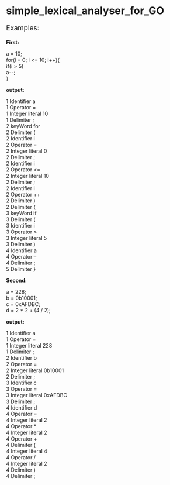 <h1 class="code-line" data-line-start=0 data-line-end=1 ><a id="simple_lexical_analyser_for_GO_0"></a>simple_lexical_analyser_for_GO</h1>
<p class="has-line-data" data-line-start="2" data-line-end="3" style="font-size: 14pt">Examples:</p>
<p class="has-line-data" data-line-start="4" data-line-end="5"><b>First:</b></p>
<p class="has-line-data" data-line-start="6" data-line-end="11">a = 10;<br>
for(i = 0; i &lt;= 10; i++){<br>
if(i &gt; 5)<br>
a--;<br>
}</p>
<p class="has-line-data" data-line-start="12" data-line-end="13"><b>output:</b></p>
<p class="has-line-data" data-line-start="14" data-line-end="42">1 Identifier a<br>
1 Operator =<br>
1 Integer literal 10<br>
1 Delimiter ;<br>
2 keyWord for<br>
2 Delimiter (<br>
2 Identifier i<br>
2 Operator =<br>
2 Integer literal 0<br>
2 Delimiter ;<br>
2 Identifier i<br>
2 Operator &lt;=<br>
2 Integer literal 10<br>
2 Delimiter ;<br>
2 Identifier i<br>
2 Operator ++<br>
2 Delimiter )<br>
2 Delimiter {<br>
3 keyWord if<br>
3 Delimiter (<br>
3 Identifier i<br>
3 Operator &gt;<br>
3 Integer literal 5<br>
3 Delimiter )<br>
4 Identifier a<br>
4 Operator –<br>
4 Delimiter ;<br>
5 Delimiter }</p>
<p class="has-line-data" data-line-start="43" data-line-end="44"><b>Second:</b></p>
<p class="has-line-data" data-line-start="45" data-line-end="49">a = 228;<br>
b = 0b10001;<br>
c = 0xAFDBC;<br>
d = 2 * 2 + (4 / 2);</p>
<p class="has-line-data" data-line-start="50" data-line-end="51"><b>output:</b></p>
<p class="has-line-data" data-line-start="52" data-line-end="76">1 Identifier a<br>
1 Operator =<br>
1 Integer literal 228<br>
1 Delimiter ;<br>
2 Identifier b<br>
2 Operator =<br>
2 Integer literal 0b10001<br>
2 Delimiter ;<br>
3 Identifier c<br>
3 Operator =<br>
3 Integer literal 0xAFDBC<br>
3 Delimiter ;<br>
4 Identifier d<br>
4 Operator =<br>
4 Integer literal 2<br>
4 Operator *<br>
4 Integer literal 2<br>
4 Operator +<br>
4 Delimiter (<br>
4 Integer literal 4<br>
4 Operator /<br>
4 Integer literal 2<br>
4 Delimiter )<br>
4 Delimiter ;</p>
